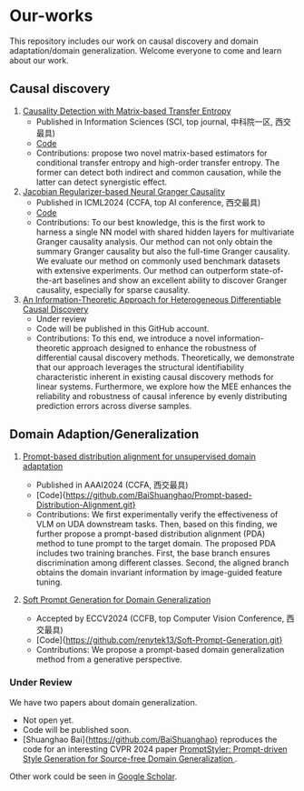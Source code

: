 # Our-works
This repository includes our work on causal discovery and domain adaptation/domain generalization.
Welcome everyone to come and learn about our work.

## Causal discovery

1. [Causality Detection with Matrix-based Transfer Entropy](https://www.sciencedirect.com/science/article/pii/S0020025522010830)
   - Published in Information Sciences (SCI, top journal, 中科院一区, 西交最具)
   - [Code](https://github.com/zwq2/MTE_causal.git)
   - Contributions: propose two novel matrix-based estimators for conditional transfer entropy and high-order transfer entropy.
     The former can detect both indirect and common causation, while the latter can detect synergistic effect. 
2. [Jacobian Regularizer-based Neural Granger Causality](https://openreview.net/forum?id=FG5hjRBtpm)
   - Published in ICML2024 (CCFA, top AI conference, 西交最具)
   - [Code](https://github.com/ElleZWQ/JRNGC.git)
   - Contributions: To our best knowledge, this is the first work to harness a single NN model with shared hidden layers for multivariate Granger causality analysis. Our method can not only obtain the summary Granger causality but also the full-time Granger causality. We evaluate our method on commonly used benchmark datasets with extensive experiments. Our method can
outperform state-of-the-art baselines and show an excellent ability to discover Granger causality, especially for sparse causality.
3. [An Information-Theoretic Approach for Heterogeneous Differentiable Causal Discovery](https://papers.ssrn.com/sol3/papers.cfm?abstract_id=4837242)
   - Under review
   - Code will be published in this GitHub account.
   - Contributions: To this end, we introduce a novel information-theoretic approach designed to enhance the robustness of differential causal discovery methods. Theoretically, we demonstrate that our approach leverages the structural identifiability characteristic inherent in existing causal discovery methods for linear systems. Furthermore, we explore how the MEE
enhances the reliability and robustness of causal inference by evenly distributing prediction errors across diverse samples.

## Domain Adaption/Generalization

1. [Prompt-based distribution alignment for unsupervised domain adaptation](https://ojs.aaai.org/index.php/AAAI/article/view/27830)
   - Published in AAAI2024 (CCFA, 西交最具)
   - [Code]{https://github.com/BaiShuanghao/Prompt-based-Distribution-Alignment.git}
   - Contributions: We first experimentally verify the effectiveness of VLM on UDA downstream tasks. Then, based on this finding, we further propose a prompt-based distribution alignment (PDA) method to tune prompt to the target domain. The proposed PDA includes two training branches. First, the base branch ensures discrimination among different
classes. Second, the aligned branch obtains the domain invariant information by image-guided feature tuning.

2. [Soft Prompt Generation for Domain Generalization](https://arxiv.org/abs/2404.19286)
   - Accepted by ECCV2024 (CCFB, top Computer Vision Conference, 西交最具)
   - [Code]{https://github.com/renytek13/Soft-Prompt-Generation.git}
   - Contributions: We propose a prompt-based domain generalization method from a generative perspective.

### Under Review
We have two papers about domain generalization.
   -  Not open yet.
   - Code will be published soon. 
   - [Shuanghao Bai]{https://github.com/BaiShuanghao} reproduces the code for an interesting CVPR 2024 paper [PromptStyler: Prompt-driven Style Generation for Source-free Domain Generalization
](https://arxiv.org/abs/2307.15199).

Other work could be seen in [Google Scholar](https://scholar.google.com/citations?user=3Q_3PR8AAAAJ&hl=zh-CN).
  


